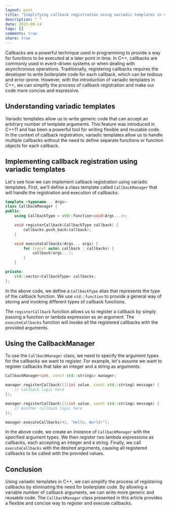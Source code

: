 ```yaml
---
layout: post
title: "Simplifying callback registration using variadic templates in C++"
description: " "
date: 2023-09-14
tags: []
comments: true
share: true
---
```


Callbacks are a powerful technique used in programming to provide a way for functions to be executed at a later point in time. In C++, callbacks are commonly used in event-driven systems or when dealing with asynchronous operations. Traditionally, registering callbacks requires the developer to write boilerplate code for each callback, which can be tedious and error-prone. However, with the introduction of variadic templates in C++, we can simplify the process of callback registration and make our code more concise and expressive.

## Understanding variadic templates

Variadic templates allow us to write generic code that can accept an arbitrary number of template arguments. This feature was introduced in C++11 and has been a powerful tool for writing flexible and reusable code. In the context of callback registration, variadic templates allow us to handle multiple callbacks without the need to define separate functions or function objects for each callback.

## Implementing callback registration using variadic templates

Let's see how we can implement callback registration using variadic templates. First, we'll define a class template called `CallbackManager` that will handle the registration and execution of callbacks:

```cpp
template <typename... Args>
class CallbackManager {
public:
    using CallbackType = std::function<void(Args...)>;

    void registerCallback(CallbackType callback) {
        callbacks.push_back(callback);
    }

    void executeCallbacks(Args... args) {
        for (const auto& callback : callbacks) {
            callback(args...);
        }
    }

private:
    std::vector<CallbackType> callbacks;
};
```

In the above code, we define a `CallbackType` alias that represents the type of the callback function. We use `std::function` to provide a general way of storing and invoking different types of callback functions.

The `registerCallback` function allows us to register a callback by simply passing a function or lambda expression as an argument. The `executeCallbacks` function will invoke all the registered callbacks with the provided arguments.

## Using the CallbackManager

To use the `CallbackManager` class, we need to specify the argument types for the callbacks we want to register. For example, let's assume we want to register callbacks that take an integer and a string as arguments:

```cpp
CallbackManager<int, const std::string&> manager;

manager.registerCallback([](int value, const std::string& message) {
    // Callback logic here
});

manager.registerCallback([](int value, const std::string& message) {
    // Another callback logic here
});

manager.executeCallbacks(42, "Hello, World!");
```

In the above code, we create an instance of `CallbackManager` with the specified argument types. We then register two lambda expressions as callbacks, each accepting an integer and a string. Finally, we call `executeCallbacks` with the desired arguments, causing all registered callbacks to be called with the provided values.

## Conclusion

Using variadic templates in C++, we can simplify the process of registering callbacks by eliminating the need for boilerplate code. By allowing a variable number of callback arguments, we can write more generic and reusable code. The `CallbackManager` class presented in this article provides a flexible and concise way to register and execute callbacks.